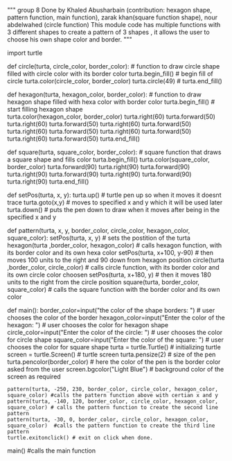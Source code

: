 """
group 8
Done by Khaled Abusharbain (contribution: hexagon shape, pattern function, main function),
 zarak khan(square function shape), nour abdelwahed  (circle function)
 This module code has multiple functions with 3 different shapes to create a pattern of 3 shapes , it allows the user to choose his own shape color 
 and border.
"""

import turtle


def circle(turta, circle_color, border_color): # function to draw circle shape filled with circle color with its border color
    turta.begin_fill() # begin fill of circle
    turta.color(circle_color, border_color)
    turta.circle(49) #
    turta.end_fill()    


def hexagon(turta, hexagon_color, border_color): # function to draw hexagon shape filled with hexa color with border color 
    turta.begin_fill() # start filling hexagon shape  
    turta.color(hexagon_color, border_color)
    turta.right(60)
    turta.forward(50)
    turta.right(60)
    turta.forward(50)
    turta.right(60)
    turta.forward(50)
    turta.right(60)
    turta.forward(50)
    turta.right(60)
    turta.forward(50)
    turta.right(60)
    turta.forward(50)
    turta.end_fill()

def square(turta, square_color, border_color): # square function that draws a square shape and fills color
    turta.begin_fill()
    turta.color(square_color, border_color)
    turta.forward(90)
    turta.right(90)
    turta.forward(90)
    turta.right(90)
    turta.forward(90)
    turta.right(90)
    turta.forward(90)
    turta.right(90)
    turta.end_fill()

def setPos(turta, x, y):
    turta.up() # turtle pen up so when it moves it doesnt trace
    turta.goto(x,y) # moves to specified x and y which it will be used later
    turta.down() # puts the pen down to draw when it moves after being in the specified x and y

def pattern(turta, x, y, border_color, circle_color, hexagon_color, square_color):
    setPos(turta, x, y) # sets the postition of the turta
    hexagon(turta ,border_color, hexagon_color) # calls hexagon function, with its border color and its own hexa color
    setPos(turta, x+100, y-90) # then moves 100 units to the right and 90 down from hexagon position
    circle(turta ,border_color, circle_color) # calls circle function, with its border color and its own circle color choosen
    setPos(turta, x+180, y) # then it moves 180 units to the right from the circle position
    square(turta, border_color, square_color) # calls the square function with the border color and its own color 

def main():
    border_color=input("the color of  the shape borders: ") # user chooses the color of the border
    hexagon_color=input("Enter the color of the hexagon: ") # user chooses the color for hexagon shape
    circle_color=input("Enter the color of the circle: ")   # user chooses the color for circle shape 
    square_color=input("Enter the color of the square: ")   # user chooses the color for square shape
    turta = turtle.Turtle() # initializing turtle
    screen = turtle.Screen() # turtle screen
    turta.pensize(2) # size of the pen
    turta.pencolor(border_color) # here the color of the pen is the border color asked from the user
    screen.bgcolor("Light Blue") # background color of the screen as required 
    
        
    pattern(turta, -250, 230, border_color, circle_color, hexagon_color, square_color) #calls the pattern function above with certian x and y
    pattern(turta, -140, 120, border_color, circle_color, hexagon_color, square_color) # calls the pattern function to create the second line pattern
    pattern(turta, -30, 0, border_color, circle_color, hexagon_color, square_color)  #calls the pattern function to create the third line pattern
    turtle.exitonclick() # exit on click when done.

main() #calls the main function
